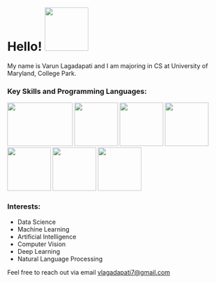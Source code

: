 # Hello! <img src="https://github.com/varun-lagadapati/About-Me/assets/123317278/52b6098d-4575-4478-a93c-b30da0da20f1" width="100" height="100">

My name is Varun Lagadapati and I am majoring in CS at University of Maryland, College Park.

### Key Skills and Programming Languages:

<img src="https://github.com/varun-lagadapati/About-Me/assets/123317278/1bd331d3-2513-484e-bc6a-52dcf0c82a9a" width="150" height="100">

<img src="https://github.com/varun-lagadapati/About-Me/assets/123317278/ff36cc2c-df82-41f2-9681-4c2588cb0c61" width="100" height="100"> 

<img src="https://github.com/varun-lagadapati/About-Me/assets/123317278/9b0d0055-a2e3-4e59-b8b7-ddfbfebf83c1" width="100" height="100">

<img src="https://github.com/varun-lagadapati/About-Me/assets/123317278/3abd9608-9d36-49d7-9adf-6a7efa2751c4" width="100" height="100">

<img src="https://github.com/varun-lagadapati/About-Me/assets/123317278/e91c8bdd-bd46-46a0-9664-1f644665a304" width="100" height="100">

<img src="https://github.com/varun-lagadapati/About-Me/assets/123317278/a92f3edb-ec4c-4a63-aaae-7c4053ad0c56" width="100" height="100">

<img src="https://github.com/varun-lagadapati/About-Me/assets/123317278/4a7fb141-11d2-46b0-a4a0-85baa03e9475" width="100" height="100">

### Interests:

- Data Science 
- Machine Learning
- Artificial Intelligence
- Computer Vision
- Deep Learning
- Natural Language Processing

Feel free to reach out via email vlagadapati7@gmail.com
